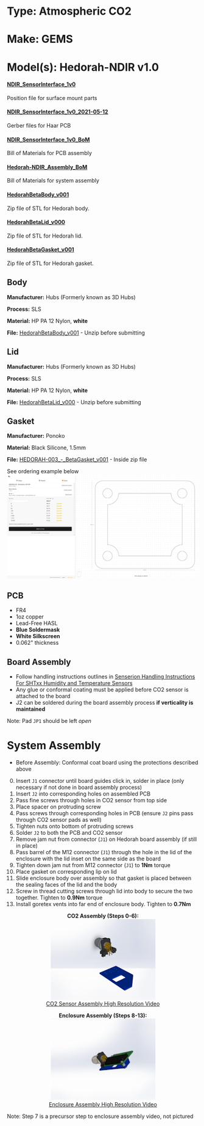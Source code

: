 # Type: Atmospheric CO2
# Make: GEMS
# Model(s): Hedorah-NDIR v1.0

#### [NDIR_SensorInterface_1v0](NDIR_SensorInterface_1v0.mnt) 
Position file for surface mount parts

#### [NDIR_SensorInterface_1v0_2021-05-12](NDIR_SensorInterface_1v0_2021-05-12.zip)
Gerber files for Haar PCB

#### [NDIR_SensorInterface_1v0_BoM](NDIR_SensorInterface_1v0_BoM.csv)
Bill of Materials for PCB assembly 

#### [Hedorah-NDIR_Assembly_BoM](Hedorah-NDIR_Assembly_BoM.csv)
Bill of Materials for system assembly

#### [HedorahBetaBody_v001](HedorahBetaBody_v001.zip)
Zip file of STL for Hedorah body.

#### [HedorahBetaLid_v000](HedorahBetaLid_v000.zip)
Zip file of STL for Hedorah lid.

#### [HedorahBetaGasket_v001](HedorahBetaGasket_v001.zip)
Zip file of STL for Hedorah gasket.

## Body

__Manufacturer:__ Hubs (Formerly known as 3D Hubs)

__Process:__ SLS

__Material:__ HP PA 12 Nylon, __white__

__File:__ [HedorahBetaBody_v001](HedorahBetaBody_v001.zip) - Unzip before submitting 

## Lid

__Manufacturer:__ Hubs (Formerly known as 3D Hubs)

__Process:__ SLS

__Material:__ HP PA 12 Nylon, __white__

__File:__ [HedorahBetaLid_v000](HedorahBetaLid_v000.zip) - Unzip before submitting 

## Gasket

__Manufacturer:__ Ponoko

__Material:__ Black Silicone, 1.5mm

__File:__ [HEDORAH-003_-\_BetaGasket_v001](HEDORAH-003_-_BetaGasket_v001.dxf) - Inside zip file

See ordering example below
![Order Page](./images/PonokoOrder.png)

## PCB

- FR4
- 1oz copper
- Lead-Free HASL
- __Blue Soldermask__ 
- __White Silkscreen__ 
- 0.062" thickness

## Board Assembly

- Follow handling instructions outlines in [Senserion Handling Instructions For SHTxx Humidity and Temperature Sensors](https://sensirion.com/media/documents/6D95AA80/6374D8C1/Sensirion_Handling_Instructions_SHTxx.pdf)
- Any glue or conformal coating must be applied before CO2 sensor is attached to the board
- J2 can be soldered during the board assembly process **if verticality is maintained** 

Note: Pad `JP1` should be left _open_

# System Assembly

- Before Assembly: Conformal coat board using the protections described above
0. Insert `J1` connector until board guides click in, solder in place (only necessary if not done in board assembly process)
1. Insert `J2` into corresponding holes on assembled PCB
2. Pass fine screws through holes in CO2 sensor from top side
3. Place spacer on protruding screw
4. Pass screws through corresponding holes in PCB (ensure `J2` pins pass through CO2 sensor pads as well)
5. Tighten nuts onto bottom of protruding screws 
6. Solder `J2` to both the PCB and CO2 sensor
7. Remove jam nut from connector (`J1`) on Hedorah board assembly (if still in place)
8. Pass barrel of the M12 connector (`J1`) through the hole in the lid of the enclosure with the lid inset on the same side as the board
9. Tighten down jam nut from M12 connector (`J1`) to **1Nm** torque
10. Place gasket on corresponding lip on lid
11. Slide enclosure body over assembly so that gasket is placed between the sealing faces of the lid and the body
12. Screw in thread cutting screws through lid into body to secure the two together. Tighten to **0.9Nm** torque
13. Install goretex vents into far end of enclosure body. Tighten to **0.7Nm**



<!-- ![CO2 Sensor Assembly](./images/HedorahNDIR_Assembly_CO2.gif) -->
<p align="center">
	<b>CO2 Assembly (Steps 0-6):</b>
	<br>
	<img src="./images/HedorahNDIR_Assembly_CO2.gif" alt="CO2 Sensor Assembly" align="center" width="275" max-width="100%">
	<br>
	<a href="./images/HedorahNDIR_Assembly_CO2.mp4">CO2 Sensor Assembly High Resolution Video</a>
<!-- [Download Video](./images/HedorahNDIR_Assembly_CO2.mp4) -->
</p>





<!-- ![CO2 Sensor Assembly](./images/HedorahNDIR_Assembly_Enclosure.gif) -->
<!-- <div class="image-container"> -->
<!-- <body> -->
<!-- <center> -->
<!-- <p class="image-holder"> -->
<!-- <p> -->
<p align="center">
	<b>Enclosure Assembly (Steps 8-13):</b>
	<br>
	<img src="./images/HedorahNDIR_Assembly_Enclosure.gif" alt="Enclosure Assembly" width="275" max-width="100%">
	<br>	
	<a href="./images/HedorahNDIR_Assembly_Enclosure.mp4">Enclosure Assembly High Resolution Video</a>
</p>
<!-- </center> -->
<!-- </body> -->


<!-- [Download Video](./images/HedorahNDIR_Assembly_Enclosure.mp4) -->

Note: Step 7 is a precursor step to enclosure assembly video, not pictured
